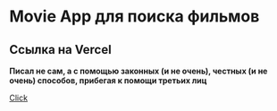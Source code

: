 # Movie App для поиска фильмов



## Ссылка на Vercel

**Писал не сам, а с помощью законных (и не очень), честных (и не очень) способов, прибегая к помощи третьих лиц**

[Click](https://movie-app-flame-gamma.vercel.app/)
